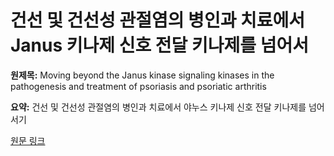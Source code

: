 # 건선 및 건선성 관절염의 병인과 치료에서 Janus 키나제 신호 전달 키나제를 넘어서

**원제목:** Moving beyond the Janus kinase signaling kinases in the pathogenesis and treatment of psoriasis and psoriatic arthritis

**요약:** 건선 및 건선성 관절염의 병인과 치료에서 야누스 키나제 신호 전달 키나제를 넘어서기

[원문 링크](https://scholar.google.com/scholar_url?url=https://www.sciencedirect.com/science/article/pii/S0952791525000779&hl=ko&sa=X&d=5369503178809523945&ei=Dc1xaLKTM_fWieoPjKS8uQY&scisig=AAZF9b8MLX3Y4J5epRNI1X6FOQD-&oi=scholaralrt&hist=BNQUaiIAAAAJ:14506666337630168194:AAZF9b_PeNf8wT0-VehjnTVRx6QU&html=&pos=3&folt=kw-top)
